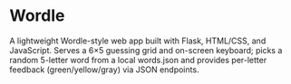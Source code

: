 # Wordle
A lightweight Wordle-style web app built with Flask, HTML/CSS, and JavaScript. Serves a 6×5 guessing grid and on-screen keyboard; picks a random 5-letter word from a local words.json and provides per-letter feedback (green/yellow/gray) via JSON endpoints.

